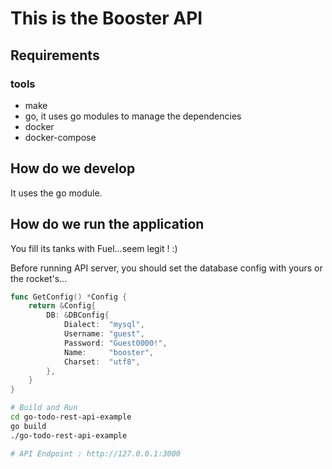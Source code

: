 # This is the Booster API

## Requirements

### tools

- make
- go, it uses go modules to manage the dependencies
- docker
- docker-compose

## How do we develop

It uses the go module.

## How do we run the application

You fill its tanks with Fuel...seem legit ! :)

Before running API server, you should set the database config with yours or the rocket's...
```go
func GetConfig() *Config {
	return &Config{
		DB: &DBConfig{
			Dialect:  "mysql",
			Username: "guest",
			Password: "Guest0000!",
			Name:     "booster",
			Charset:  "utf8",
		},
	}
}
```

```bash
# Build and Run
cd go-todo-rest-api-example
go build
./go-todo-rest-api-example

# API Endpoint : http://127.0.0.1:3000
```
